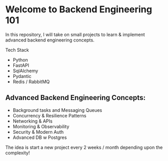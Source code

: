 # Welcome to Backend Engineering 101

In this repository, I will take on small projects to learn & implement advanced backend engineering concepts.

Tech Stack

* Python
* FastAPI
* SqlAlchemy
* Pydantic
* Redis / RabbitMQ


## Advanced Backend Engineering Concepts:

* Background tasks and Messaging Queues
* Concurrency & Resilience Patterns
* Networking & APIs
* Monitoring & Observability
* Security & Modern Auth
* Advanced DB w Postgres

The idea is start a new project every 2 weeks / month depending upon the complexity!

